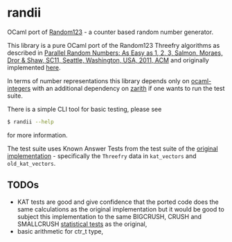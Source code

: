 # randii

OCaml port of [Random123](http://www.thesalmons.org/john/random123/releases/latest/docs/index.html) - a counter based random number generator.

This library is a pure OCaml port of the Random123 Threefry algorithms as described in
[Parallel Random Numbers: As Easy as 1, 2, 3, Salmon, Moraes, Dror & Shaw, SC11, Seattle, Washington, USA, 2011, ACM](http://dl.acm.org/citation.cfm?doid=2063405)
and originally implemented [here](https://github.com/DEShawResearch/random123).

In terms of number representations this library depends only on [ocaml-integers](https://github.com/ocamllabs/ocaml-integers)
with an additional dependency on [zarith](https://github.com/ocaml/Zarith) if one wants to run the test suite.

There is a simple CLI tool for basic testing, please see 

``` sh
$ randii --help
```

for more information.

The test suite uses Known Answer Tests from the test suite of the
[original implementation](https://github.com/DEShawResearch/random123/tree/main/tests) - specifically the `Threefry` data in `kat_vectors` and `old_kat_vectors`.

## TODOs

- KAT tests are good and give confidence that the ported code does the same calculations as the original implementation
  but it would be good to subject this implementation to the same BIGCRUSH, CRUSH and SMALLCRUSH [statistical tests](http://simul.iro.umontreal.ca/testu01/tu01.html)
  as the original,
- basic arithmetic for ctr_t type,
